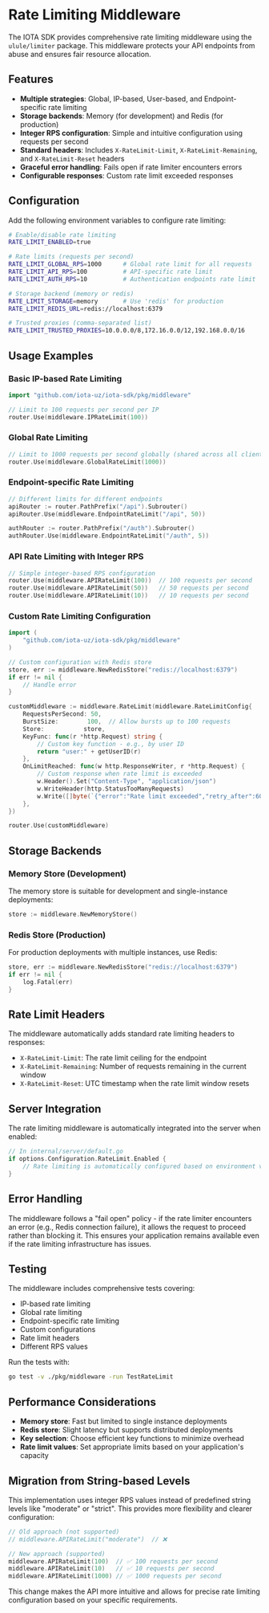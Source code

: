 # Rate Limiting Middleware

The IOTA SDK provides comprehensive rate limiting middleware using the `ulule/limiter` package. This middleware protects your API endpoints from abuse and ensures fair resource allocation.

## Features

- **Multiple strategies**: Global, IP-based, User-based, and Endpoint-specific rate limiting
- **Storage backends**: Memory (for development) and Redis (for production)
- **Integer RPS configuration**: Simple and intuitive configuration using requests per second
- **Standard headers**: Includes `X-RateLimit-Limit`, `X-RateLimit-Remaining`, and `X-RateLimit-Reset` headers
- **Graceful error handling**: Fails open if rate limiter encounters errors
- **Configurable responses**: Custom rate limit exceeded responses

## Configuration

Add the following environment variables to configure rate limiting:

```bash
# Enable/disable rate limiting
RATE_LIMIT_ENABLED=true

# Rate limits (requests per second)
RATE_LIMIT_GLOBAL_RPS=1000      # Global rate limit for all requests
RATE_LIMIT_API_RPS=100          # API-specific rate limit  
RATE_LIMIT_AUTH_RPS=10          # Authentication endpoints rate limit

# Storage backend (memory or redis)
RATE_LIMIT_STORAGE=memory       # Use 'redis' for production
RATE_LIMIT_REDIS_URL=redis://localhost:6379

# Trusted proxies (comma-separated list)
RATE_LIMIT_TRUSTED_PROXIES=10.0.0.0/8,172.16.0.0/12,192.168.0.0/16
```

## Usage Examples

### Basic IP-based Rate Limiting

```go
import "github.com/iota-uz/iota-sdk/pkg/middleware"

// Limit to 100 requests per second per IP
router.Use(middleware.IPRateLimit(100))
```

### Global Rate Limiting

```go
// Limit to 1000 requests per second globally (shared across all clients)
router.Use(middleware.GlobalRateLimit(1000))
```

### Endpoint-specific Rate Limiting

```go
// Different limits for different endpoints
apiRouter := router.PathPrefix("/api").Subrouter()
apiRouter.Use(middleware.EndpointRateLimit("/api", 50))

authRouter := router.PathPrefix("/auth").Subrouter()
authRouter.Use(middleware.EndpointRateLimit("/auth", 5))
```

### API Rate Limiting with Integer RPS

```go
// Simple integer-based RPS configuration
router.Use(middleware.APIRateLimit(100))  // 100 requests per second
router.Use(middleware.APIRateLimit(50))   // 50 requests per second
router.Use(middleware.APIRateLimit(10))   // 10 requests per second
```

### Custom Rate Limiting Configuration

```go
import (
    "github.com/iota-uz/iota-sdk/pkg/middleware"
)

// Custom configuration with Redis store
store, err := middleware.NewRedisStore("redis://localhost:6379")
if err != nil {
    // Handle error
}

customMiddleware := middleware.RateLimit(middleware.RateLimitConfig{
    RequestsPerSecond: 50,
    BurstSize:        100,  // Allow bursts up to 100 requests
    Store:           store,
    KeyFunc: func(r *http.Request) string {
        // Custom key function - e.g., by user ID
        return "user:" + getUserID(r)
    },
    OnLimitReached: func(w http.ResponseWriter, r *http.Request) {
        // Custom response when rate limit is exceeded
        w.Header().Set("Content-Type", "application/json")
        w.WriteHeader(http.StatusTooManyRequests)
        w.Write([]byte(`{"error":"Rate limit exceeded","retry_after":60}`))
    },
})

router.Use(customMiddleware)
```

## Storage Backends

### Memory Store (Development)

The memory store is suitable for development and single-instance deployments:

```go
store := middleware.NewMemoryStore()
```

### Redis Store (Production)

For production deployments with multiple instances, use Redis:

```go
store, err := middleware.NewRedisStore("redis://localhost:6379")
if err != nil {
    log.Fatal(err)
}
```

## Rate Limit Headers

The middleware automatically adds standard rate limiting headers to responses:

- `X-RateLimit-Limit`: The rate limit ceiling for the endpoint
- `X-RateLimit-Remaining`: Number of requests remaining in the current window
- `X-RateLimit-Reset`: UTC timestamp when the rate limit window resets

## Server Integration

The rate limiting middleware is automatically integrated into the server when enabled:

```go
// In internal/server/default.go
if options.Configuration.RateLimit.Enabled {
    // Rate limiting is automatically configured based on environment variables
}
```

## Error Handling

The middleware follows a "fail open" policy - if the rate limiter encounters an error (e.g., Redis connection failure), it allows the request to proceed rather than blocking it. This ensures your application remains available even if the rate limiting infrastructure has issues.

## Testing

The middleware includes comprehensive tests covering:

- IP-based rate limiting
- Global rate limiting  
- Endpoint-specific rate limiting
- Custom configurations
- Rate limit headers
- Different RPS values

Run the tests with:

```bash
go test -v ./pkg/middleware -run TestRateLimit
```

## Performance Considerations

- **Memory store**: Fast but limited to single instance deployments
- **Redis store**: Slight latency but supports distributed deployments
- **Key selection**: Choose efficient key functions to minimize overhead
- **Rate limit values**: Set appropriate limits based on your application's capacity

## Migration from String-based Levels

This implementation uses integer RPS values instead of predefined string levels like "moderate" or "strict". This provides more flexibility and clearer configuration:

```go
// Old approach (not supported)
// middleware.APIRateLimit("moderate")  // ❌

// New approach (supported)
middleware.APIRateLimit(100)  // ✅ 100 requests per second
middleware.APIRateLimit(10)   // ✅ 10 requests per second
middleware.APIRateLimit(1000) // ✅ 1000 requests per second
```

This change makes the API more intuitive and allows for precise rate limiting configuration based on your specific requirements.